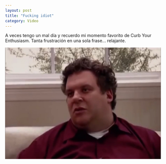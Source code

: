 ```yaml
---
layout: post
title: "Fucking idiot"
category: Video
---
```

A veces tengo un mal día y recuerdo mi momento favorito de Curb Your Enthusiasm. Tanta frustración en una sola frase... relajante.

[![Jeffrey you fucking idiot](/images/up/posts/jeff.jpeg)](/subidas/jeffreyyoufuckingidiot.mov)